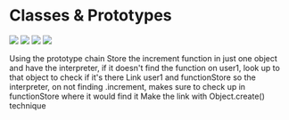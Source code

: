 # Classes & Prototypes
<img src="https://github.com/TamaraNoierat/Mastering-JavaScript-in-20-Days/assets/130704887/205743f1-3d73-47f5-9f7c-7ab354270cc3">



<img src="https://github.com/TamaraNoierat/Mastering-JavaScript-in-20-Days/assets/130704887/1e8f2382-7828-4f70-a53f-191744ca837a">

<img src="https://github.com/TamaraNoierat/Mastering-JavaScript-in-20-Days/assets/130704887/2505f995-3750-491c-be87-45d22c6faa44">


<img src="https://github.com/TamaraNoierat/Mastering-JavaScript-in-20-Days/assets/130704887/c601bba3-2c86-4315-917e-921c32ddd1b5">

 Using the prototype chain
Store the increment function in just one object and have the interpreter, if it
doesn't find the function on user1, look up to that object to check if it's there
Link user1 and functionStore so the interpreter, on not finding .increment, makes
sure to check up in functionStore where it would find it
Make the link with Object.create() technique











